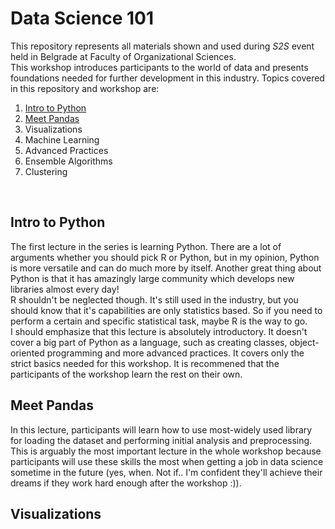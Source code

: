 # Data Science 101
This repository represents all materials shown and used during <i>S2S</i> event held in Belgrade at Faculty of Organizational Sciences.<br>
This workshop introduces participants to the world of data and presents foundations needed for further development in this industry. Topics covered in this repository and workshop are:
<ol>
  <li><a href='#python'>Intro to Python</a></li>
  <li><a href='#pandas'>Meet Pandas</a></li>
  <li>Visualizations</li>
  <li>Machine Learning</li>
  <li>Advanced Practices</li>
  <li>Ensemble Algorithms</li>
  <li>Clustering</li>
</ol><br>
<h2 id='python'> Intro to Python </h2>
The first lecture in the series is learning Python. There are a lot of arguments whether you should pick R or Python, but in my opinion, Python is more versatile and can do much more by itself. Another great thing about Python is that it has amazingly large community which develops new libraries almost every day!<br>
R shouldn't be neglected though. It's still used in the industry, but you should know that it's capabilities are only statistics based. So if you need to perform a certain and specific statistical task, maybe R is the way to go.<br>
I should emphasize that this lecture is absolutely introductory. It doesn't cover a big part of Python as a language, such as creating classes, object-oriented programming and more advanced practices. It covers only the strict basics needed for this workshop. It is recommened that the participants of the workshop learn the rest on their own.<br>

<h2 id='pandas'> Meet Pandas </h2>
In this lecture, participants will learn how to use most-widely used library for loading the dataset and performing initial analysis and preprocessing. This is arguably the most important lecture in the whole workshop because participants will use these skills the most when getting a job in data science sometime in the future (yes, when. Not if.. I'm confident they'll achieve their dreams if they work hard enough after the workshop :)).

<h2 id='visuals'> Visualizations </h2>
